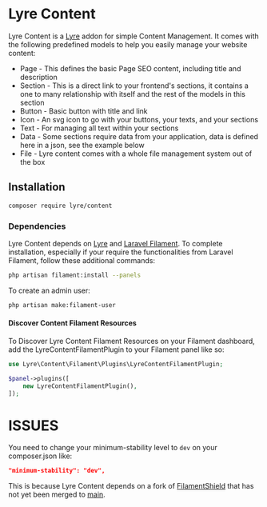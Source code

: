 # Lyre Content

Lyre Content is a [Lyre](https://packagist.org/packages/lyre/lyre) addon for simple Content Management. It comes with the following predefined models to help you easily manage your website content:

- Page - This defines the basic Page SEO content, including title and description
- Section - This is a direct link to your frontend's sections, it contains a one to many relationship with itself and the rest of the models in this section
- Button - Basic button with title and link
- Icon - An svg icon to go with your buttons, your texts, and your sections
- Text - For managing all text within your sections
- Data - Some sections require data from your application, data is defined here in a json, see the example below
- File - Lyre content comes with a whole file management system out of the box

## Installation

```bash
composer require lyre/content
```

### Dependencies

Lyre Content depends on [Lyre](https://packagist.org/packages/lyre/lyre) and [Laravel Filament](https://filamentphp.com/). To complete installation, especially if your require the functionalities from Laravel Filament, follow these additional commands:

```bash
php artisan filament:install --panels
```

To create an admin user:

```bash
php artisan make:filament-user
```

#### Discover Content Filament Resources

To Discover Lyre Content Filament Resources on your Filament dashboard, add the LyreContentFilamentPlugin to your Filament panel like so:

```php
use Lyre\Content\Filament\Plugins\LyreContentFilamentPlugin;

$panel->plugins([
    new LyreContentFilamentPlugin(),
]);
```

# ISSUES

You need to change your minimum-stability level to `dev` on your composer.json like:

```json
"minimum-stability": "dev",
```

This is because Lyre Content depends on a fork of [FilamentShield](https://github.com/bezhanSalleh/filament-shield/pull/537) that has not yet been merged to [main](https://github.com/bezhanSalleh/filament-shield).
